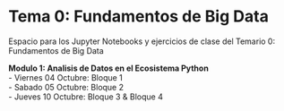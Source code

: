 # Tema 0: Fundamentos de Big Data

Espacio para los Jupyter Notebooks y ejercicios de clase del Temario 0: Fundamentos de Big Data

  **Modulo 1: Analisis de Datos en el Ecosistema Python**<br/>
    - Viernes 04 Octubre: Bloque 1 <br/>
    - Sabado 05 Octubre:  Bloque 2 <br/>
    - Jueves 10 Octubre:  Bloque 3  & Bloque 4 <br>
